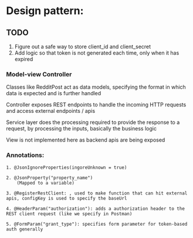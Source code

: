 # Design pattern:

## TODO
1. Figure out a safe way to store client_id and client_secret
2. Add logic so that token is not generated each time, only when it has expired

### Model-view Controller
Classes like RedditPost act as data models, specifying the format in which data is expected and is further handled



Controller exposes REST endpoints to handle the incoming HTTP requests and access external endpoints / apis

Service layer does the processing required to provide the response to a request, by processing the inputs, basically the business logic

View is not implemented here as backend apis are being exposed


### Annotations:
```aiignore
1. @JsonIgnoreProperties(ingoreUnknown = true)

2. @JsonProperty("property_name")
    (Mapped to a variable)

3. @RegisterRestClient: , used to make function that can hit external apis, configKey is used to specify the baseUrl

4. @HeaderParam("authorization"): adds a authorization header to the REST client request (like we specify in Postman)

5. @FormParam("grant_type"): specifies form parameter for token-based auth generally




```




